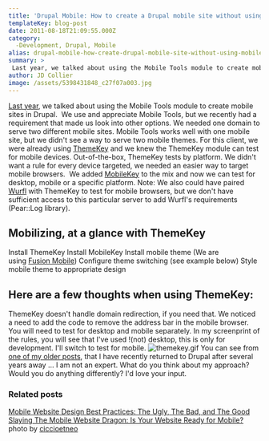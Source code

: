```yaml
---
title: 'Drupal Mobile: How to create a Drupal mobile site without using Mobile Tools'
templateKey: blog-post
date: 2011-08-18T21:09:55.000Z
category: 
  -Development, Drupal, Mobile
alias: drupal-mobile-how-create-drupal-mobile-site-without-using-mobile-tools
summary: > 
 Last year, we talked about using the Mobile Tools module to create mobile sites in Drupal.  We use and appreciate Mobile Tools, but we recently had a requirement that made us look into other options. We needed one domain to serve two different mobile sites. Mobile Tools works well with one mobile site, but we didn't see a way to serve two mobile themes.
author: JD Collier
image: /assets/5398431848_c27f07a003.jpg
---
```


[Last year](/insights/mobilize-your-drupal-site-mobile-tools), we talked about using the Mobile Tools module to create mobile sites in Drupal.  We use and appreciate Mobile Tools, but we recently had a requirement that made us look into other options. We needed one domain to serve two different mobile sites. Mobile Tools works well with one mobile site, but we didn't see a way to serve two mobile themes. For this client, we were already using [ThemeKey](https://www.drupal.org/project/themekey) and we knew the ThemeKey module can test for mobile devices. Out-of-the-box, ThemeKey tests by platform. We didn't want a rule for every device targeted, we needed an easier way to target mobile browsers.  We added [MobileKey](https://www.drupal.org/project/mobilekey) to the mix and now we can test for desktop, mobile or a specific platform. Note: We also could have paired [Wurfl](https://www.drupal.org/project/wurfl) with ThemeKey to test for mobile browsers, but we don't have sufficient access to this particular server to add Wurfl's requirements (Pear::Log library).

Mobilizing, at a glance with ThemeKey
-------------------------------------

Install ThemeKey Install MobileKey Install mobile theme (We are using [Fusion Mobile](https://www.drupal.org/project/fusion_mobile)) Configure theme switching (see example below) Style mobile theme to appropriate design

Here are a few thoughts when using ThemeKey:
--------------------------------------------

ThemeKey doesn't handle domain redirection, if you need that. We noticed a need to add the code to remove the address bar in the mobile browser. You will need to test for desktop and mobile separately. In my screenprint of the rules, you will see that I've used !(not) desktop, this is only for development. I'll switch to test for mobile. ![themekey.gif](/assets/themekey.gif) You can see from [one of my older posts](/insights/impressions-rejoining-drupalverse), that I have recently returned to Drupal after several years away ... I am not an expert. What do you think about my approach? Would you do anything differently? I'd love your input.

### Related posts

[Mobile Website Design Best Practices: The Ugly, The Bad, and The Good](/insights/mobile-website-design-best-practices-ugly-bad-and-good) [Slaying The Mobile Website Dragon: Is Your Website Ready for Mobile?](/insights/slaying-mobile-website-dragon-your-website-ready-mobile)   photo by [ciccioetneo](http://www.flickr.com/photos/cicciofarmaco/)